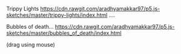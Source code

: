 Trippy Lights 
https://cdn.rawgit.com/aradhyamakkar97/p5.js-sketches/master/trippy-lights/index.html
....

Bubbles of death... 
https://cdn.rawgit.com/aradhyamakkar97/p5.js-sketches/master/bubbles_of_death/index.html

(drag using mouse)